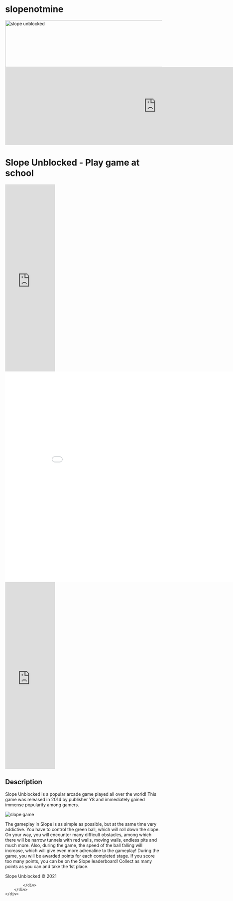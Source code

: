 # slopenotmine
<html lang="en"><head>
    <meta charset="UTF-8">
    <title>Slope Unblocked</title>
    <meta name="viewport" content="width=device-width, initial-scale=1.0, user-scalable=no">
    <meta name="description" content="Play Slope Unblocked at school and work with your friends. Simple and addicting gameplay awaits you in Slope Unblocked Game">
    <meta name="keywords" content="slope, slope game, slope unblocked, slope unblocked game">
    <link rel="stylesheet" href="https://cdnjs.cloudflare.com/ajax/libs/twitter-bootstrap/4.4.1/css/bootstrap.min.css">
    <link rel="stylesheet" href="/style/style.css?1">
    <link rel="shortcut icon" href="/style/favicon.ico" type="image/x-icon">
    <link rel="canonical" href="https://slopeunblock.github.io">
    <script async="" src="https://mc.yandex.ru/metrika/tag.js"></script><script src="https://ajax.googleapis.com/ajax/libs/jquery/3.4.1/jquery.min.js"></script>
    <script src="https://cdnjs.cloudflare.com/ajax/libs/twitter-bootstrap/4.4.1/js/bootstrap.min.js"></script>
    <script src="https://cdnjs.cloudflare.com/ajax/libs/popper.js/1.16.1/popper.min.js"></script>
    <meta name="msvalidate.01" content="1EF4EE1856E0B0935D60CE246F06EAF8">
    <meta name="google-site-verification" content="_7998NIKnejlZSKfhLfF760kY1dLbqHjqy1SXzpXRN8">
</head>
<body>
<div class="wrapper mx-auto">
    <div class="container-fluid">
        <div class="row my-2">
            <div class="col text-center">
                <a href="https://slopeunblock.github.io">
                    <img src="/style/logo.png" alt="slope unblocked" class="img-fluid" width="900px" height="150px" id="logo">
                </a>
            </div>
        </div>
        <div class="row bg-light rounded">
            <div class="col p-3 text-center">
                <div class="google-ads-type-2-banner mx-auto">
                    <iframe src="https://lablockedgames.com/970x250.html" width="970px" height="250px" frameborder="0" scrolling="no" webkitallowfullscreen="true" mozallowfullscreen="true" msallowfullscreen="true" allowfullscreen="true" style="margin: 0; padding: 0;"></iframe>
                </div>
                <h1>Slope Unblocked - Play game at school</h1>
                <div class="container-fluid mt-4 p-0">
                    <div class="row">
                        <div class="col cpm_left p-0 m-0" style="max-width: 162px">
                            <div class="ml-auto" style="width: 160px;">
                                <iframe src="https://lablockedgames.com/160x600.html" width="160" height="600px" frameborder="0" scrolling="no" webkitallowfullscreen="true" mozallowfullscreen="true" msallowfullscreen="true" allowfullscreen="true" style="margin: 0; padding: 0;"></iframe>
                            </div>
                        </div>
                        <div class="col text-center p-0 m-0">
                            <div id="game">
                                <div class="mx-auto" style="width: 900px; height: 675px; overflow: hidden;">
                                    <iframe width="100%" height="100%" src="/games/slope/index.html" frameborder="0" border="0" scrolling="no" class="" allowfullscreen=""></iframe>
                                </div>
                            </div>
                        </div>
                        <div class="col cpm_right p-0 m-0" style="max-width: 162px">
                            <div class="mr-auto" style="width: 160px;">
                                <iframe src="https://lablockedgames.com/160x600.html" width="160" height="600px" frameborder="0" scrolling="no" webkitallowfullscreen="true" mozallowfullscreen="true" msallowfullscreen="true" allowfullscreen="true" style="margin: 0; padding: 0;"></iframe>
                            </div>
                        </div>
                    </div>
                    <div class="row my-3">
                        <div class="col text-left">
                            <h2 class="my-4 text-center">Description</h2>
                            <p>Slope Unblocked is a popular arcade game played all over the world! This game was released in 2014 by publisher Y8 and immediately gained immense popularity among gamers.</p>
                            <div class="text-center">
                                <img src="/images/slope_scr1.jpg" class="img-thumbnail" alt="slope game">
                            </div>
                            <p>The gameplay in Slope is as simple as possible, but at the same time very addictive. You have to control the green ball, which will roll down the slope. On your way, you will encounter many difficult obstacles, among which there will be narrow tunnels with red walls, moving walls, endless pits and much more. Also, during the game, the speed of the ball falling will increase, which will give even more adrenaline to the gameplay! During the game, you will be awarded points for each completed stage. If you score too many points, you can be on the Slope leaderboard! Collect as many points as you can and take the 1st place.</p><p></p>
                        </div>
                    </div>
                </div>
            </div>
        </div>
        <div class="row">
            <div class="col text-light">
                <p class="text-center py-3">Slope Unblocked © 2021</p>
                <!-- Yandex.Metrika counter -->
<script type="text/javascript">
   (function(m,e,t,r,i,k,a){m[i]=m[i]||function(){(m[i].a=m[i].a||[]).push(arguments)};
   m[i].l=1*new Date();k=e.createElement(t),a=e.getElementsByTagName(t)[0],k.async=1,k.src=r,a.parentNode.insertBefore(k,a)})
   (window, document, "script", "https://mc.yandex.ru/metrika/tag.js", "ym");

   ym(86936516, "init", {
        clickmap:true,
        trackLinks:true,
        accurateTrackBounce:true
   });
</script>
<noscript><div><img src="https://mc.yandex.ru/watch/86936516" style="position:absolute; left:-9999px;" alt="" /></div></noscript>
<!-- /Yandex.Metrika counter -->
            </div>
        </div>
    </div>
</div>


</body></html>
